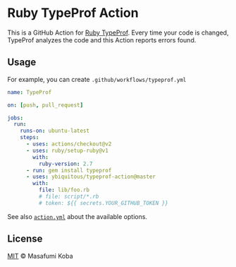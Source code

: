 # Ruby TypeProf Action

This is a GitHub Action for [Ruby TypeProf](https://github.com/ruby/typeprof).
Every time your code is changed, TypeProf analyzes the code and this Action reports errors found.

## Usage

For example, you can create `.github/workflows/typeprof.yml`

```yaml
name: TypeProf

on: [push, pull_request]

jobs:
  run:
    runs-on: ubuntu-latest
    steps:
      - uses: actions/checkout@v2
      - uses: ruby/setup-ruby@v1
        with:
          ruby-version: 2.7
      - run: gem install typeprof
      - uses: ybiquitous/typeprof-action@master
        with:
          file: lib/foo.rb
          # file: script/*.rb
          # token: ${{ secrets.YOUR_GITHUB_TOKEN }}
```

See also [`action.yml`](action.yml) about the available options.

## License

[MIT](LICENSE) © Masafumi Koba
